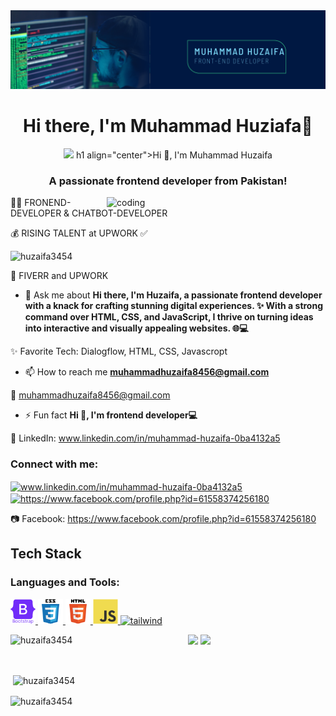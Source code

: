 <body>
	 <img src="https://github.com/huzaifa4345/Muhammad-Huzaifa/blob/main/Blue%20And%20Green%20Professional%20Technology%20LinkedIn%20Banner.png" alt="Baner" >
  <div align="center">
    <h1> Hi there, I'm Muhammad Huziafa👋<a href="https://github.com/huzaifa4345"></h1>
  </div>
<p align="center">
<a href="https://github.com/Muhammad Huzaifa"><img src="https://readme-typing-svg.herokuapp.com/?lines=Fronend-Developer;Chatbot-Developer&font=Roboto&size=26&duration=3500&pause=500&center=true&width=500&height=50&color=eab676"></a>
h1 align="center">Hi 👋, I'm Muhammad Huzaifa</h1>
<h3 align="center">A passionate frontend developer from Pakistan!</h3>
<image align="right" alt="coding" width="350" src= "https://www.google.com/url?sa=i&url=https%3A%2F%2Fgithub.com%2FAnmol-Baranwal%2FCool-GIFs-For-GitHub%3Fsearch%3D1&psig=AOvVaw1NZeBKMn_YTZiL8O7H18mA&ust=1716932955525000&source=images&cd=vfe&opi=89978449&ved=0CBEQjRxqFwoTCLj8uOrnroYDFQAAAAAdAAAAABAJ">


👨‍💻 FRONEND-DEVELOPER & CHATBOT-DEVELOPER

💰 RISING TALENT at UPWORK ✅
<p align="left"> <img src="https://komarev.com/ghpvc/?username=huzaifa3454&label=Profile%20views&color=0e75b6&style=flat" alt="huzaifa3454" /> 

💸 FIVERR and UPWORK
- 💬 Ask me about **Hi there, I'm Huzaifa, a passionate frontend developer with a knack for crafting stunning digital experiences. ✨ With a strong command over HTML, CSS, and JavaScript, I thrive on turning ideas into interactive and visually appealing websites. 🌐💻**

✨ Favorite Tech: Dialogflow, HTML, CSS, Javascropt
- 📫 How to reach me **muhammadhuzaifa8456@gmail.com**

📧 muhammadhuzaifa8456@gmail.com
- ⚡ Fun fact **Hi 👋, I'm frontend developer💻**

💼 LinkedIn: www.linkedin.com/in/muhammad-huzaifa-0ba4132a5
<h3 align="left">Connect with me:</h3>
<p align="left">
<a href="https://linkedin.com/in/www.linkedin.com/in/muhammad-huzaifa-0ba4132a5" target="blank"><img align="center" src="https://raw.githubusercontent.com/rahuldkjain/github-profile-readme-generator/master/src/images/icons/Social/linked-in-alt.svg" alt="www.linkedin.com/in/muhammad-huzaifa-0ba4132a5" height="30" width="40" /></a>
<a href="https://fb.com/https://www.facebook.com/profile.php?id=61558374256180" target="blank"><img align="center" src="https://raw.githubusercontent.com/rahuldkjain/github-profile-readme-generator/master/src/images/icons/Social/facebook.svg" alt="https://www.facebook.com/profile.php?id=61558374256180" height="30" width="40" /></a>
</p>

📷 Facebook: https://www.facebook.com/profile.php?id=61558374256180

<h2>Tech Stack</h2>
<h3 align="left"></h3>
<h3 align="left">Languages and Tools:</h3>
<p align="left"> <a href="https://getbootstrap.com" target="_blank" rel="noreferrer"> <img src="https://raw.githubusercontent.com/devicons/devicon/master/icons/bootstrap/bootstrap-plain-wordmark.svg" alt="bootstrap" width="40" height="40"/> </a> <a href="https://www.w3schools.com/css/" target="_blank" rel="noreferrer"> <img src="https://raw.githubusercontent.com/devicons/devicon/master/icons/css3/css3-original-wordmark.svg" alt="css3" width="40" height="40"/> </a> <a href="https://www.w3.org/html/" target="_blank" rel="noreferrer"> <img src="https://raw.githubusercontent.com/devicons/devicon/master/icons/html5/html5-original-wordmark.svg" alt="html5" width="40" height="40"/> </a> <a href="https://developer.mozilla.org/en-US/docs/Web/JavaScript" target="_blank" rel="noreferrer"> <img src="https://raw.githubusercontent.com/devicons/devicon/master/icons/javascript/javascript-original.svg" alt="javascript" width="40" height="40"/> </a> <a href="https://tailwindcss.com/" target="_blank" rel="noreferrer"> <img src="https://www.vectorlogo.zone/logos/tailwindcss/tailwindcss-icon.svg" alt="tailwind" width="40" height="40"/> </a> </p>

<p><img align="left" src="https://github-readme-stats.vercel.app/api/top-langs?username=huzaifa3454&show_icons=true&locale=en&layout=compact" alt="huzaifa3454" /></p>

<p align="center">
<a href="https://www.linkedin.com/in/muhammad-huzaifa-0ba4132a5"><img src="https://img.shields.io/badge/-Muhammad Huzaifa-0077B5?style=flat&logo=Linkedin&logoColor=white"/></a>
<a href="mailto:muhammadhuzaifa8456@gmail.com"><img src="https://img.shields.io/badge/-muhammadhuzaifa8456@gmail.com-D14836?style=flat&logo=Gmail&logoColor=white"/></a></a>
 </p>

<br>
<p>&nbsp;<img align="center" src="https://github-readme-stats.vercel.app/api?username=huzaifa3454&show_icons=true&locale=en" alt="huzaifa3454" /></p>

<p><img align="center" src="https://github-readme-streak-stats.herokuapp.com/?user=huzaifa3454&" alt="huzaifa3454" /></p>

